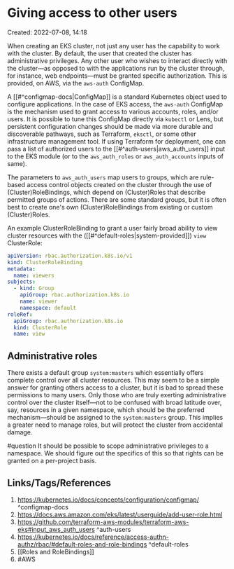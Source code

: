 # Giving access to other users
Created: 2022-07-08, 14:18

When creating an EKS cluster, not just any user has the capability to work with the cluster.  By default, the user that created the cluster has administrative privileges.  Any other user who wishes to interact directly with the cluster—as opposed to with the applications run by the cluster through, for instance, web endpoints—must be granted specific authorization.  This is provided, on AWS, via the `aws-auth` ConfigMap.

A [[#^configmap-docs|ConfigMap]] is a standard Kubernetes object used to configure applications.  In the case of EKS access, the `aws-auth` ConfigMap is the mechanism used to grant access to various accounts, roles, and/or users.  It is possible to tune this ConfigMap directly via `kubectl` or Lens, but persistent configuration changes should be made via more durable and discoverable pathways, such as Terraform, `eksctl`, or some other infrastructure management tool.  If using Terraform for deployment, one can pass a list of authorized users to the [[#^auth-users|aws_auth_users]] input to the EKS module (or to the `aws_auth_roles` or `aws_auth_accounts` inputs of same).

The parameters to `aws_auth_users` map users to groups, which are rule-based access control objects created on the cluster through the use of (Cluster)RoleBindings, which depend on (Cluster)Roles that describe permitted groups of actions.  There are some standard groups, but it is often best to create one's own (Cluster)RoleBindings from existing or custom (Cluster)Roles.

An example ClusterRoleBinding to grant a user fairly broad ability to view cluster resources with the ([[#^default-roles|system-provided]]) `view` ClusterRole:
```yaml
apiVersion: rbac.authorization.k8s.io/v1
kind: ClusterRoleBinding
metadata:
  name: viewers
subjects:
  - kind: Group
    apiGroup: rbac.authorization.k8s.io
    name: viewer
    namespace: default
roleRef:
  apiGroup: rbac.authorization.k8s.io
  kind: ClusterRole
  name: view
```

## Administrative roles
There exists a default group `system:masters` which essentially offers complete control over all cluster resources.  This may seem to be a simple answer for granting others access to a cluster, but it is bad to spread these permissions to many users.  Only those who are truly exerting administrative control over the cluster itself—not to be confused with broad latitude over, say, resources in a given namespace, which should be the preferred mechanism—should be assigned to the `system:masters` group.  This implies a greater need to manage roles, but will protect the cluster from accidental damage.

#question It should be possible to scope administrative privileges to a namespace.  We should figure out the specifics of this so that rights can be granted on a per-project basis.

## Links/Tags/References
1. https://kubernetes.io/docs/concepts/configuration/configmap/ ^configmap-docs
2. https://docs.aws.amazon.com/eks/latest/userguide/add-user-role.html
3. https://github.com/terraform-aws-modules/terraform-aws-eks#input_aws_auth_users ^auth-users
4. https://kubernetes.io/docs/reference/access-authn-authz/rbac/#default-roles-and-role-bindings ^default-roles
5. [[Roles and RoleBindings]]
6. #AWS 